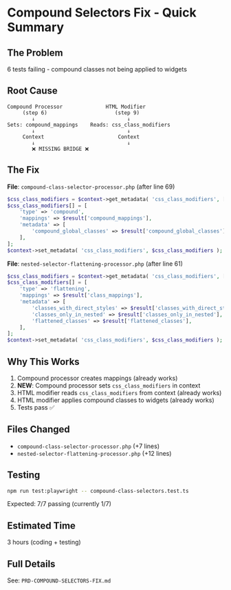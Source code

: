 # Compound Selectors Fix - Quick Summary

## The Problem
6 tests failing - compound classes not being applied to widgets

## Root Cause
```
Compound Processor              HTML Modifier
     (step 6)                      (step 9)
        ↓                              ↓
Sets: compound_mappings    Reads: css_class_modifiers
        ↓                              ↓
     Context                        Context
        ↓                              ↓
        ❌ MISSING BRIDGE ❌
```

## The Fix

**File**: `compound-class-selector-processor.php` (after line 69)

```php
$css_class_modifiers = $context->get_metadata( 'css_class_modifiers', [] );
$css_class_modifiers[] = [
    'type' => 'compound',
    'mappings' => $result['compound_mappings'],
    'metadata' => [
        'compound_global_classes' => $result['compound_global_classes'],
    ],
];
$context->set_metadata( 'css_class_modifiers', $css_class_modifiers );
```

**File**: `nested-selector-flattening-processor.php` (after line 61)

```php
$css_class_modifiers = $context->get_metadata( 'css_class_modifiers', [] );
$css_class_modifiers[] = [
    'type' => 'flattening',
    'mappings' => $result['class_mappings'],
    'metadata' => [
        'classes_with_direct_styles' => $result['classes_with_direct_styles'],
        'classes_only_in_nested' => $result['classes_only_in_nested'],
        'flattened_classes' => $result['flattened_classes'],
    ],
];
$context->set_metadata( 'css_class_modifiers', $css_class_modifiers );
```

## Why This Works

1. Compound processor creates mappings (already works)
2. **NEW**: Compound processor sets `css_class_modifiers` in context
3. HTML modifier reads `css_class_modifiers` from context (already works)
4. HTML modifier applies compound classes to widgets (already works)
5. Tests pass ✅

## Files Changed
- `compound-class-selector-processor.php` (+7 lines)
- `nested-selector-flattening-processor.php` (+12 lines)

## Testing
```bash
npm run test:playwright -- compound-class-selectors.test.ts
```

Expected: 7/7 passing (currently 1/7)

## Estimated Time
3 hours (coding + testing)

## Full Details
See: `PRD-COMPOUND-SELECTORS-FIX.md`


